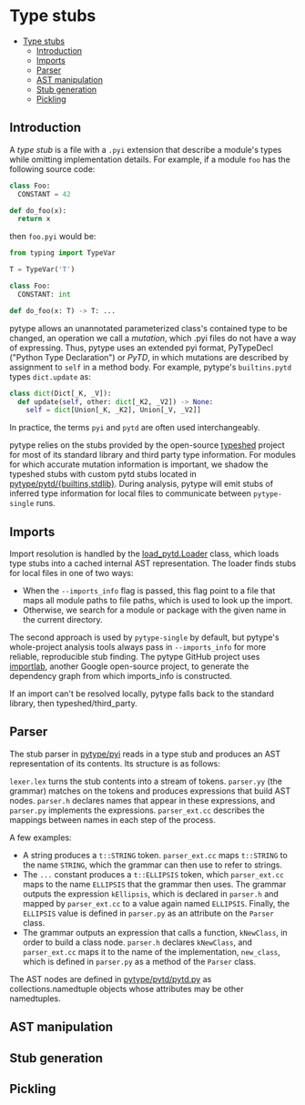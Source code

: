 # Type stubs

<!--ts-->
   * [Type stubs](#type-stubs)
      * [Introduction](#introduction)
      * [Imports](#imports)
      * [Parser](#parser)
      * [AST manipulation](#ast-manipulation)
      * [Stub generation](#stub-generation)
      * [Pickling](#pickling)

<!-- Added by: mdemello, at: 2020-08-10T13:15-07:00 -->

<!--te-->

## Introduction

A *type stub* is a file with a `.pyi` extension that describe a module's types
while omitting implementation details. For example, if a module `foo` has the
following source code:

```python
class Foo:
  CONSTANT = 42

def do_foo(x):
  return x
```

then `foo.pyi` would be:

```python
from typing import TypeVar

T = TypeVar('T')

class Foo:
  CONSTANT: int

def do_foo(x: T) -> T: ...
```

pytype allows an unannotated parameterized class's contained type to be changed,
an operation we call a *mutation*, which .pyi files do not have a way of
expressing. Thus, pytype uses an extended pyi format, PyTypeDecl ("Python Type
Declaration") or *PyTD*, in which mutations are described by assignment to
`self` in a method body. For example, pytype's `builtins.pytd` types
`dict.update` as:

```python
class dict(Dict[_K, _V]):
  def update(self, other: dict[_K2, _V2]) -> None:
    self = dict[Union[_K, _K2], Union[_V, _V2]]
```

In practice, the terms `pyi` and `pytd` are often used interchangeably.

pytype relies on the stubs provided by the open-source [typeshed][typeshed]
project for most of its standard library and third party type information. For
modules for which accurate mutation information is important, we shadow the
typeshed stubs with custom pytd stubs located in
[pytype/pytd/{builtins,stdlib}][pytd]. During analysis, pytype
will emit stubs of inferred type information for local files to communicate
between `pytype-single` runs.

## Imports

Import resolution is handled by the [load_pytd.Loader][load_pytd.Loader] class,
which loads type stubs into a cached internal AST representation. The loader
finds stubs for local files in one of two ways:

* When the `--imports_info` flag is passed, this flag point to a file that maps
  all module paths to file paths, which is used to look up the import.
* Otherwise, we search for a module or package with the given name in the
  current directory.

The second approach is used by `pytype-single` by default, but pytype's
whole-project analysis tools always pass in `--imports_info` for more reliable,
reproducible stub finding. The pytype GitHub project uses
[importlab][importlab], another Google open-source project, to generate the
dependency graph from which imports_info is constructed.

If an import can't be resolved locally, pytype falls back to the standard
library, then typeshed/third_party.

<!-- TODO(rechen): Add a diagram showing the relationship between all the
import and load methods in load_pytd. -->

## Parser

The stub parser in [pytype/pyi][pytype.pyi] reads in a type stub and produces an
AST representation of its contents. Its structure is as follows:

`lexer.lex` turns the stub contents into a stream of tokens. `parser.yy` (the
grammar) matches on the tokens and produces expressions that build AST nodes.
`parser.h` declares names that appear in these expressions, and `parser.py`
implements the expressions. `parser_ext.cc` describes the mappings between names
in each step of the process.

A few examples:

* A string produces a `t::STRING` token. `parser_ext.cc` maps `t::STRING` to the
  name `STRING`, which the grammar can then use to refer to strings.
* The `...` constant produces a `t::ELLIPSIS` token, which `parser_ext.cc` maps
  to the name `ELLIPSIS` that the grammar then uses. The grammar outputs the
  expression `kEllipsis`, which is declared in `parser.h` and mapped by
  `parser_ext.cc` to a value again named `ELLIPSIS`. Finally, the `ELLIPSIS`
  value is defined in `parser.py` as an attribute on the `Parser` class.
* The grammar outputs an expression that calls a function, `kNewClass`, in order
  to build a class node. `parser.h` declares `kNewClass`, and `parser_ext.cc`
  maps it to the name of the implementation, `new_class`, which is defined in
  `parser.py` as a method of the `Parser` class.

The AST nodes are defined in
[pytype/pytd/pytd.py][pytype.pytd.pytd] as collections.namedtuple objects whose
attributes may be other namedtuples.

## AST manipulation

## Stub generation

## Pickling

[importlab]: https://github.com/google/importlab

[load_pytd.Loader]: https://github.com/google/pytype/blob/2d8c8960ce8621c9c3d883d44eb3fc219355bd2b/pytype/load_pytd.py#L112

[pytd]: https://github.com/google/pytype/tree/master/pytype/pytd

[pytype.pyi]: https://github.com/google/pytype/tree/master/pytype/pyi

[pytype.pytd.pytd]: https://github.com/google/pytype/blob/master/pytype/pytd/pytd.py

[typeshed]: https://github.com/python/typeshed
